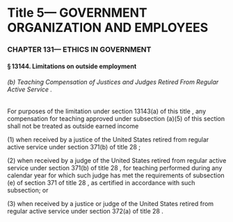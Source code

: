 
# Title 5— GOVERNMENT ORGANIZATION AND EMPLOYEES
### CHAPTER 131— ETHICS IN GOVERNMENT
#### § 13144. Limitations on outside employment
###### (b) Teaching Compensation of Justices and Judges Retired From Regular Active Service .

For purposes of the limitation under section 13143(a) of this title , any compensation for teaching approved under subsection (a)(5) of this section shall not be treated as outside earned income

(1) when received by a justice of the United States retired from regular active service under section 371(b) of title 28 ;

(2) when received by a judge of the United States retired from regular active service under section 371(b) of title 28 , for teaching performed during any calendar year for which such judge has met the requirements of subsection (e) of section 371 of title 28 , as certified in accordance with such subsection; or

(3) when received by a justice or judge of the United States retired from regular active service under section 372(a) of title 28 .
